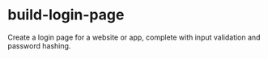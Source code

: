 # build-login-page
Create a login page for a website or app, complete with input validation and password hashing.
